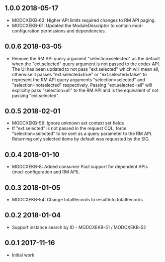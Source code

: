 ## 1.0.0 2018-05-17
 * MODCXEKB-63: Higher API limits required changes to RM API paging.
 * MODCXEKB-61: Updated the ModuleDescriptor to contain mod-configuration
   permissions and dependencies.

## 0.0.6 2018-03-05
 * Remove the RM API query argument "selection=selected" as the default when
   the "ext.selected" query argument is not passed to the codex API. The UI has
   been updated to not pass "ext.selected" which will mean all, otherwise it
   passes "ext.selected=true" or "ext.selected=false" to represent the RM API
   query arguments "selection=selected" and "selection=notselected"
   respectively. Passing "ext.selected=all" will explicitly pass "selection=all"
   to the RM API and is the equivalent of not passing "ext.selected".

## 0.0.5 2018-02-01
 * MODCXEKB-56: Ignore unknown ext context set fields
 * If "ext.selected" is not passed in the request CQL, force
   "selection=selected" to be sent as a query parameter to the RM API.
   Returning only selected items by default was requested by the SIG.

## 0.0.4 2018-01-10
 * MODCXEKB-8: Added consumer Pact support for dependent APIs (mod-configuration and RM API).

## 0.0.3 2018-01-05
 * MODCXEKB-54: Change totalRecords to resultInfo.totalRecords

## 0.0.2 2018-01-04
 * Support instance search by ID - MODCXEKB-51 / MODCXEKB-52

## 0.0.1 2017-11-16
 * Initial work
